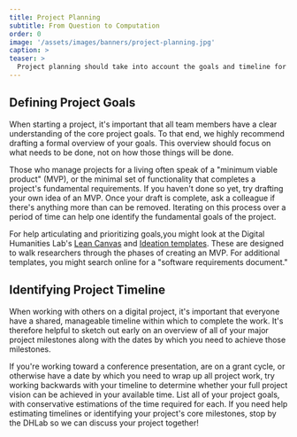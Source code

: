 ```yaml
---
title: Project Planning
subtitle: From Question to Computation
order: 0
image: '/assets/images/banners/project-planning.jpg'
caption: >
teaser: >
  Project planning should take into account the goals and timeline for a project. Click to read more about strategies for articulating goals and also ways that user experience design could help the process.
---
```


<h2 class='subheading'>Defining Project Goals</h2>

When starting a project, it's important that all team members have a clear understanding of the core project goals. To that end, we highly recommend drafting a formal overview of your goals. This overview should focus on what needs to be done, not on how those things will be done. 

Those who manage projects for a living often speak of a "minimum viable product" (MVP), or the minimal set of functionality that completes a project's fundamental requirements. If you haven't done so yet, try drafting your own idea of an MVP. Once your draft is complete, ask a colleague if there's anything more than can be removed. Iterating on this process over a period of time can help one identify the fundamental goals of the project.  

For help articulating and prioritizing goals,you might look at the Digital Humanities Lab's <a href='{{site.baseurl}}/assets/docs/DH-LeanCanvas.pdf'>Lean Canvas</a> and <a href='{{site.baseurl}}/assets/docs/DH-Ideation.pdf'>Ideation templates</a>. These are designed to walk researchers through the phases of creating an MVP. For additional templates, you might search online for a "software requirements document."  

<h2 class='subheading'>Identifying Project Timeline</h2>

When working with others on a digital project, it's important that everyone have a shared, manageable timeline within which to complete the work. It's therefore helpful to sketch out early on an overview of all of your major project milestones along with the dates by which you need to achieve those milestones.  

If you're working toward a conference presentation, are on a grant cycle, or otherwise have a date by which you need to wrap up all project work, try working backwards with your timeline to determine whether your full project vision can be achieved in your available time. List all of your project goals, with conservative estimations of the time required for each. If you need help estimating timelines or identifying your project's core milestones, stop by the DHLab so we can discuss your project together!